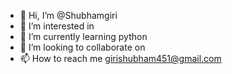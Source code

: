 - 👋 Hi, I’m @Shubhamgiri
- 👀 I’m interested in 
- 🌱 I’m currently learning python
- 💞️ I’m looking to collaborate on 
- 📫 How to reach me girishubham451@gmail.com

<!---
Shubhamgiri102/Shubhamgiri102 is a ✨ special ✨ repository because its `README.md` (this file) appears on your GitHub profile.
You can click the Preview link to take a look at your changes.
--->
